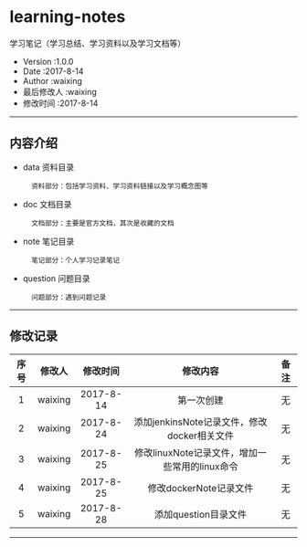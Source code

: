 # learning-notes

学习笔记（学习总结、学习资料以及学习文档等）
* Version	:1.0.0
* Date		:2017-8-14
* Author	:waixing
* 最后修改人	:waixing
* 修改时间	:2017-8-14

___

## 内容介绍

* data 资料目录

        资料部分：包括学习资料、学习资料链接以及学习概念图等
        
* doc 文档目录

        文档部分：主要是官方文档，其次是收藏的文档
        
* note 笔记目录

        笔记部分：个人学习记录笔记

* question 问题目录

        问题部分：遇到问题记录

---

## 修改记录

|序号         |修改人       |修改时间     |修改内容     |备注         |
|:-----------:|:-----------:|:-----------:|:-----------:|:-----------:|
|1|waixing|2017-8-14|第一次创建|无|
|2|waixing|2017-8-24|添加jenkinsNote记录文件，修改docker相关文件|无|
|3|waixing|2017-8-25|修改linuxNote记录文件，增加一些常用的linux命令|无|
|4|waixing|2017-8-25|修改dockerNote记录文件|无|
|5|waixing|2017-8-28|添加question目录文件|无|

---
